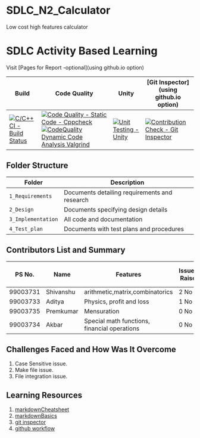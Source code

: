 # SDLC_N2_Calculator
 Low cost high features calculator
# SDLC Activity Based Learning

Visit [Pages for Report -optional](using github.io option)

Build | Code Quality | Unity | [Git Inspector](using github.io option)|
------|----------|-------|--------------------------------------------|
[![C/C++ CI - Build Status](https://github.com/99003733/SDLC_N2_Calculator/actions/workflows/c-cpp.yml/badge.svg)](https://github.com/99003733/SDLC_N2_Calculator/actions/workflows/c-cpp.yml) | [![Code Quality - Static Code - Cppcheck](https://github.com/99003733/SDLC_N2_Calculator/actions/workflows/cppcheck.yml/badge.svg)](https://github.com/99003733/SDLC_N2_Calculator/actions/workflows/cppcheck.yml)[![CodeQuality Dynamic Code Analysis Valgrind](https://github.com/99003733/SDLC_N2_Calculator/actions/workflows/CodeQuality_Dynamic.yml/badge.svg)](https://github.com/99003733/SDLC_N2_Calculator/actions/workflows/CodeQuality_Dynamic.yml) | [![Unit Testing - Unity](https://github.com/99003733/SDLC_N2_Calculator/actions/workflows/unity.yml/badge.svg)](https://github.com/99003733/SDLC_N2_Calculator/actions/workflows/unity.yml)| [![Contribution Check - Git Inspector](https://github.com/99003733/SDLC_N2_Calculator/actions/workflows/gitinspector.yml/badge.svg)](https://github.com/99003733/SDLC_N2_Calculator/actions/workflows/gitinspector.yml) | 

## Folder Structure
Folder             | Description
-------------------| -----------------------------------------
`1_Requirements`   | Documents detailing requirements and research
`2_Design`         | Documents specifying design details
`3_Implementation` | All code and documentation
`4_Test_plan`      | Documents with test plans and procedures

## Contributors List and Summary

PS No. |  Name   |    Features    | Issuess Raised |Issues Resolved|No Test Cases|Test Case Pass
-------|---------|----------------|----------------|---------------|-------------|--------------
99003731 | Shivanshu  | arithmetic,matrix,combinatorics   | 2 No     | 1 No   |6 No   |6 No     
99003733 | Aditya | Physics, profit and loss | 1 No | 0 No | 15 No | 6 No 
99003735 | Premkumar | Mensuration | 0 No | 0 No | 6 No | 6 No |  
99003734 | Akbar | Special math functions, financial operations | 0 No | 0 N0 | 6 No | 6 No

## Challenges Faced and How Was It Overcome

1. Case Sensitive issue.
2. Make file issue.
3. File integration issue.


## Learning Resources
1. [markdownCheatsheet](https://github.com/adam-p/markdown-here/wiki/Markdown-Cheatsheet)
2. [markdownBasics](https://guides.github.com/features/mastering-markdown/)
3. [git inspector](https://github.com/ejwa/gitinspector.git)
4. [github workflow](https://docs.github.com/en/actions/learn-github-action)

